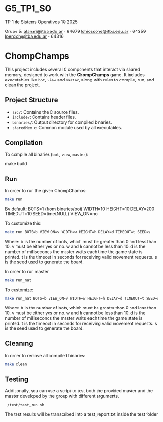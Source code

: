 # G5_TP1_SO

TP 1 de Sistems Operativos 1Q 2025

Grupo 5:
alanari@itba.edu.ar - 64679
lchiossone@itba.edu.ar - 64359
lpercich@itba.edu.ar - 64316

# ChompChamps

This project includes several C components that interact via shared memory, designed to work with the **ChompChamps** game. It includes executables like `bot`, `view` and `master`, along with rules to compile, run, and clean the project.

## Project Structure

- `src/`: Contains the C source files.
- `include/`: Contains header files.
- `binaries/`: Output directory for compiled binaries.
- `sharedMem.c`: Common module used by all executables.

## Compilation

To compile all binaries (`bot`, `view`, `master`):

make build

## Run

In order to run the given ChompChamps:

```bash
make run
```

By default:
BOTS=1 (from binaries/bot)
WIDTH=10
HEIGHT=10
DELAY=200
TIMEOUT=10
SEED=time(NULL)
VIEW_ON=no

To customize this:

```bash
make run BOTS=b VIEW_ON=v WIDTH=w HEIGHT=h DELAY=d TIMEOUT=t SEED=s
```

Where:
b is the number of bots, which must be greater than 0 and less than 10.
v must be either yes or no.
w and h cannot be less than 10.
d is the number of milliseconds the master waits each time the game state is printed.
t is the timeout in seconds for receiving valid movement requests.
s is the seed used to generate the board.

In order to run master:

```bash
make run_nat
```

To customize:

```bash
make run_nat BOTS=b VIEW_ON=v WIDTH=w HEIGHT=h DELAY=d TIMEOUT=t SEED=s
```

Where:
b is the number of bots, which must be greater than 0 and less than 10.
v must be either yes or no.
w and h cannot be less than 10.
d is the number of milliseconds the master waits each time the game state is printed.
t is the timeout in seconds for receiving valid movement requests.
s is the seed used to generate the board.

## Cleaning

In order to remove all compiled binaries:

```bash
make clean
```

## Testing

Additionally, you can use a script to test both the provided master and the master developed by the group with different arguments.

```bash
./test/test_run.sh
```

The test results will be transcribed into a test_report.txt inside the test folder
